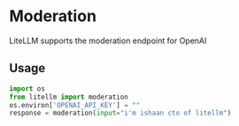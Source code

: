# Moderation
LiteLLM supports the moderation endpoint for OpenAI

## Usage
```python
import os
from litellm import moderation
os.environ['OPENAI_API_KEY'] = ""
response = moderation(input="i'm ishaan cto of litellm")
```
